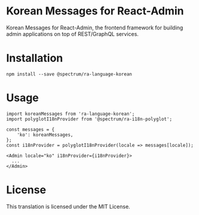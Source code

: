 # Korean Messages for React-Admin
Korean Messages for React-Admin, the frontend framework for building admin applications on top of REST/GraphQL services.

# Installation
```
npm install --save @spectrum/ra-language-korean
```

# Usage
```
import koreanMessages from 'ra-language-korean';
import polyglotI18nProvider from '@spectrum/ra-i18n-polyglot';

const messages = {
    'ko': koreanMessages,
};
const i18nProvider = polyglotI18nProvider(locale => messages[locale]);

<Admin locale="ko" i18nProvider={i18nProvider}>
  ...
</Admin>
```

# License
This translation is licensed under the MIT License.

